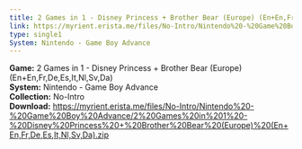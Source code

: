 ```yaml
---
title: 2 Games in 1 - Disney Princess + Brother Bear (Europe) (En+En,Fr,De,Es,It,Nl,Sv,Da)
link: https://myrient.erista.me/files/No-Intro/Nintendo%20-%20Game%20Boy%20Advance/2%20Games%20in%201%20-%20Disney%20Princess%20+%20Brother%20Bear%20(Europe)%20(En+En,Fr,De,Es,It,Nl,Sv,Da).zip
type: single1
System: Nintendo - Game Boy Advance
---
```

<b>Game:</b> 2 Games in 1 - Disney Princess + Brother Bear (Europe) (En+En,Fr,De,Es,It,Nl,Sv,Da)<br>
<b>System:</b> Nintendo - Game Boy Advance<br>
<b>Collection:</b> No-Intro<br>
<b>Download:</b> https://myrient.erista.me/files/No-Intro/Nintendo%20-%20Game%20Boy%20Advance/2%20Games%20in%201%20-%20Disney%20Princess%20+%20Brother%20Bear%20(Europe)%20(En+En,Fr,De,Es,It,Nl,Sv,Da).zip